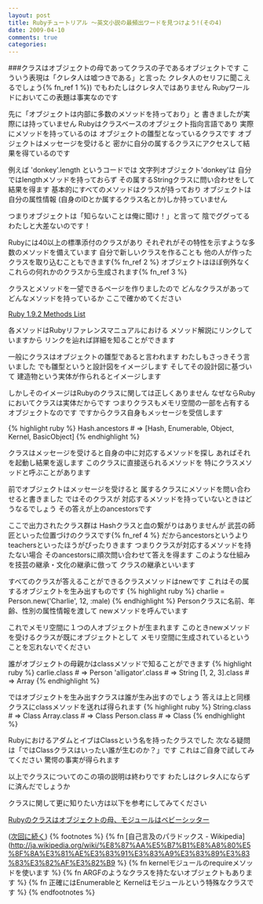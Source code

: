 ```yaml
---
layout: post
title: Rubyチュートリアル ～英文小説の最頻出ワードを見つけよう!(その4)
date: 2009-04-10
comments: true
categories:
---
```



###クラスはオブジェクトの母であってクラスの子であるオブジェクトです
こういう表現は「クレタ人は嘘つきである」と言った
クレタ人のセリフに聞こえるでしょう{% fn_ref 1 %})
でもわたしはクレタ人ではありません
Rubyワールドにおいてこの表題は事実なのです

先に「オブジェクトは内部に多数のメソッドを持っており」と
書きましたが実際には持っていません
Rubyはクラスベースのオブジェクト指向言語であり
実際にメソッドを持っているのは
オブジェクトの雛型となっているクラスです
オブジェクトはメッセージを受けると
密かに自分の属するクラスにアクセスして結果を得ているのです

例えば 'donkey'.length というコードでは
文字列オブジェクト'donkey'は
自分ではlengthメソッドを持っておらず
その属するStringクラスに問い合わせをして結果を得ます
基本的にすべてのメソッドはクラスが持っており
オブジェクトは自分の属性情報
(自身のIDとか属するクラス名とか)しか持っていません

つまりオブジェクトは「知らないことは俺に聞け！」と言って
陰でググってるわたしと大差ないのです！

Rubyには40以上の標準添付のクラスがあり
それぞれがその特性を示すような多数のメソッドを備えています
自分で新しいクラスを作ることも
他の人が作ったクラスを取り込むこともできます{% fn_ref 2 %}
オブジェクトはほぼ例外なく
これらの何れかのクラスから生成されます{% fn_ref 3 %}

クラスとメソッドを一望できるページを作りましたので
どんなクラスがあってどんなメソッドを持っているか
ここで確かめてください

[Ruby 1.9.2 Methods List](http://rbref.heroku.com/)

各メソッドはRubyリファレンスマニュアルにおける
メソッド解説にリンクしていますから
リンクを辿れば詳細を知ることができます

一般にクラスはオブジェクトの雛型であると言われます
わたしもさっきそう言いました
でも雛型というと設計図をイメージします
そしてその設計図に基づいて
建造物という実体が作られるとイメージします

しかしそのイメージはRubyのクラスに関しては正しくありません
なぜならRubyにおいてクラスは実体だからです
つまりクラスもメモリ空間の一部を占有するオブジェクトなのです
ですからクラス自身もメッセージを受信します

{% highlight ruby %}
 Hash.ancestors # => [Hash, Enumerable, Object, Kernel, BasicObject]
{% endhighlight %}

クラスはメッセージを受けると自身の中に対応するメソッドを探し
あればそれを起動し結果を返します
このクラスに直接送られるメソッドを
特にクラスメソッドと呼ぶことがあります

前でオブジェクトはメッセージを受けると
属するクラスにメソッドを問い合わせると書きました
ではそのクラスが
対応するメソッドを持っていないときはどうなるでしょう
その答えが上のancestorsです

ここで出力されたクラス群は
Hashクラスと血の繋がりはありませんが
武芸の師匠といった位置づけのクラスです{% fn_ref 4 %}
だからancestorsというよりteachersといったほうがぴったりきます
つまりクラスが対応するメソッドを持たない場合
そのancestorsに順次問い合わせて答えを得ます
このような仕組みを技芸の継承・文化の継承に倣って
クラスの継承といいます

すべてのクラスが答えることができるクラスメソッドはnewです
これはその属するオブジェクトを生み出すものです
{% highlight ruby %}
 charlie = Person.new('Charlie', 12, :male)
{% endhighlight %}
Personクラスに名前、年齢、性別の属性情報を渡して
newメソッドを呼んでいます

これでメモリ空間に１つの人オブジェクトが生まれます
このときnewメソッドを受けるクラスが既にオブジェクトとして
メモリ空間に生成されているということを忘れないでください

誰がオブジェクトの母親かはclassメソッドで知ることができます
{% highlight ruby %}
 carlie.class # => Person
 'alligator'.class # => String
 [1, 2, 3].class # => Array
{% endhighlight %}

ではオブジェクトを生み出すクラスは誰が生み出すのでしょう
答えは上と同様クラスにclassメソッドを送れば得られます
{% highlight ruby %}
 String.class # => Class
 Array.class # => Class
 Person.class # => Class
{% endhighlight %}

RubyにおけるアダムとイブはClassという名を持ったクラスでした
次なる疑問は「ではClassクラスはいったい誰が生むのか？」です
これはご自身で試してみてください
驚愕の事実が得られます

以上でクラスについてのこの項の説明は終わりです
わたしはクレタ人にならずに済んだでしょうか

クラスに関して更に知りたい方は以下を参考にしてみてください

[Rubyのクラスはオブジェクトの母、モジュールはベビーシッター](/2008/08/16/Ruby/)

([次回に続く](/2009/04/11/notitle/))
{% footnotes %}
   {% fn [自己言及のパラドックス - Wikipedia](http://ja.wikipedia.org/wiki/%E8%87%AA%E5%B7%B1%E8%A8%80%E5%8F%8A%E3%81%AE%E3%83%91%E3%83%A9%E3%83%89%E3%83%83%E3%82%AF%E3%82%B9 %}
   {% fn kernelモジュールのrequireメソッドを使います %}
   {% fn ARGFのようなクラスを持たないオブジェクトもあります %}
   {% fn 正確にはEnumerableと Kernelはモジュールという特殊なクラスです %}
{% endfootnotes %}
